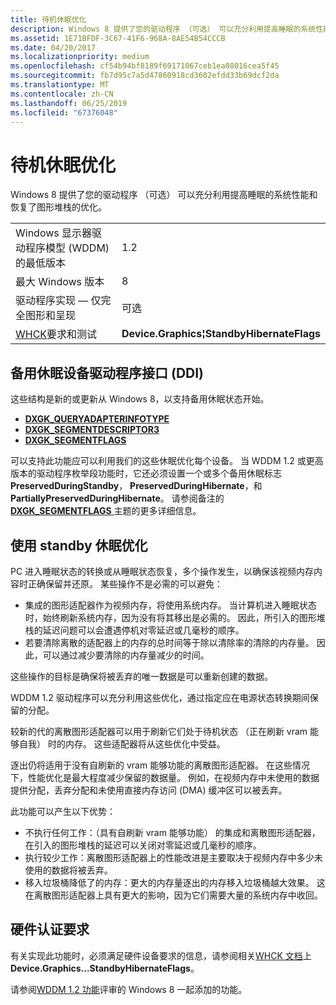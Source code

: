 ```yaml
---
title: 待机休眠优化
description: Windows 8 提供了您的驱动程序 （可选） 可以充分利用提高睡眠的系统性能和恢复了图形堆栈的优化。
ms.assetid: 1E71BFDF-3C67-41F6-968A-8AE54B54CCCB
ms.date: 04/20/2017
ms.localizationpriority: medium
ms.openlocfilehash: cf54b94bf8189f69171067ceb1ea08016cea5f45
ms.sourcegitcommit: fb7d95c7a5d47860918cd3602efdd33b69dcf2da
ms.translationtype: MT
ms.contentlocale: zh-CN
ms.lasthandoff: 06/25/2019
ms.locfileid: "67376048"
---
```

# <a name="standby-hibernate-optimizations"></a>待机休眠优化


Windows 8 提供了您的驱动程序 （可选） 可以充分利用提高睡眠的系统性能和恢复了图形堆栈的优化。

|                                                                                   |                                             |
|-----------------------------------------------------------------------------------|---------------------------------------------|
| Windows 显示器驱动程序模型 (WDDM) 的最低版本                               | 1.2                                         |
| 最大 Windows 版本                                                           | 8                                           |
| 驱动程序实现 — 仅完全图形和呈现                               | 可选                                    |
| [WHCK](https://docs.microsoft.com/windows-hardware/test/hlk/windows-hardware-lab-kit)要求和测试 | **Device.Graphics¦StandbyHibernateFlags** |

 

## <a name="span-idstandbyhibernatedevicedriverinterfaceddispanspan-idstandbyhibernatedevicedriverinterfaceddispanspan-idstandbyhibernatedevicedriverinterfaceddispanstandby-hibernate-device-driver-interface-ddi"></a><span id="Standby_hibernate_device_driver_interface__DDI_"></span><span id="standby_hibernate_device_driver_interface__ddi_"></span><span id="STANDBY_HIBERNATE_DEVICE_DRIVER_INTERFACE__DDI_"></span>备用休眠设备驱动程序接口 (DDI)


这些结构是新的或更新从 Windows 8，以支持备用休眠状态开始。

-   [**DXGK\_QUERYADAPTERINFOTYPE**](https://docs.microsoft.com/windows-hardware/drivers/ddi/content/d3dkmddi/ne-d3dkmddi-_dxgk_queryadapterinfotype)
-   [**DXGK\_SEGMENTDESCRIPTOR3**](https://docs.microsoft.com/windows-hardware/drivers/ddi/content/d3dkmddi/ns-d3dkmddi-_dxgk_segmentdescriptor3)
-   [**DXGK\_SEGMENTFLAGS**](https://docs.microsoft.com/windows-hardware/drivers/ddi/content/d3dkmddi/ns-d3dkmddi-_dxgk_segmentflags)

可以支持此功能应可以利用我们的这些休眠优化每个设备。 当 WDDM 1.2 或更高版本的驱动程序枚举段功能时，它还必须设置一个或多个备用休眠标志**PreservedDuringStandby**， **PreservedDuringHibernate**，和**PartiallyPreservedDuringHibernate**。 请参阅备注的[ **DXGK\_SEGMENTFLAGS** ](https://docs.microsoft.com/windows-hardware/drivers/ddi/content/d3dkmddi/ns-d3dkmddi-_dxgk_segmentflags)主题的更多详细信息。

## <a name="span-idstandbyoptspanspan-idstandbyoptspanusing-standby-hibernate-optimizations"></a><span id="standbyopt"></span><span id="STANDBYOPT"></span>使用 standby 休眠优化


PC 进入睡眠状态的转换或从睡眠状态恢复，多个操作发生，以确保该视频内存内容时正确保留并还原。 某些操作不是必需的可以避免：

-   集成的图形适配器作为视频内存，将使用系统内存。 当计算机进入睡眠状态时，始终刷新系统内存，因为没有将其移出是必需的。 因此，所引入的图形堆栈的延迟问题可以会遭遇停机对零延迟或几毫秒的顺序。
-   若要清除离散的适配器上的内存的总时间等于除以清除率的清除的内存量。 因此，可以通过减少要清除的内存量减少的时间。

这些操作的目标是确保将被丢弃的唯一数据是可以重新创建的数据。

WDDM 1.2 驱动程序可以充分利用这些优化，通过指定应在电源状态转换期间保留的分配。

较新的代的离散图形适配器可以用于刷新它们处于待机状态 （正在刷新 vram 能够自我） 时的内存。 这些适配器将从这些优化中受益。

逐出仍将适用于没有自刷新的 vram 能够功能的离散图形适配器。 在这些情况下，性能优化是最大程度减少保留的数据量。 例如，在视频内存中未使用的数据提供分配，丢弃分配和未使用直接内存访问 (DMA) 缓冲区可以被丢弃。

此功能可以产生以下优势：

-   不执行任何工作：（具有自刷新 vram 能够功能） 的集成和离散图形适配器，在引入的图形堆栈的延迟可以关闭对零延迟或几毫秒的顺序。
-   执行较少工作：离散图形适配器上的性能改进是主要取决于视频内存中多少未使用的数据将被丢弃。
-   移入垃圾桶降低了的内存：更大的内存量逐出的内存移入垃圾桶越大效果。 这在离散图形适配器上具有更大的影响，因为它们需要大量的系统内存中收回。

## <a name="span-idhardwarecertificationrequirementsspanspan-idhardwarecertificationrequirementsspanspan-idhardwarecertificationrequirementsspanhardware-certification-requirements"></a><span id="Hardware_certification_requirements"></span><span id="hardware_certification_requirements"></span><span id="HARDWARE_CERTIFICATION_REQUIREMENTS"></span>硬件认证要求


有关实现此功能时，必须满足硬件设备要求的信息，请参阅相关[WHCK 文档](https://docs.microsoft.com/windows-hardware/test/hlk/windows-hardware-lab-kit)上**Device.Graphics...StandbyHibernateFlags**。

请参阅[WDDM 1.2 功能](wddm-v1-2-features.md)评审的 Windows 8 一起添加的功能。

 

 





